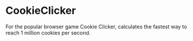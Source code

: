 CookieClicker
=============

For the popular browser game Cookie Clicker, calculates the fastest way to reach 1 million cookies per second.
